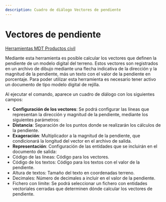 ```yaml
---
description: Cuadro de diálogo Vectores de pendiente
---
```


# Vectores de pendiente

[Herramientas MDT Productos civil](../fichas-de-herramientas/untitled-249/untitled-261.md)

Mediante esta herramienta es posible calcular los vectores que definen la pendiente de un modelo digital del terreno. Estos vectores son registrados en un archivo de dibujo mediante una flecha indicativa de la dirección y la magnitud de la pendiente, más un texto con el valor de la pendiente en porcentaje. Para poder utilizar esta herramienta es necesario tener activo un documento de tipo modelo digital de rejilla.

Al ejecutar el comando, aparece un cuadro de diálogo con los siguientes campos:

* **Configuración de los vectores**: Se podrá configurar las líneas que representan la dirección y magnitud de la pendiente, mediante los siguientes parámetros:
* **Distancia**: Separación de los puntos donde se realizarán los cálculos de la pendiente.
* **Exageración**: Multiplicador a la magnitud de la pendiente, que condicionará la longitud del vector en el archivo de salida.
* **Representación**: Configuración de las entidades que se incluirán en el documento de salida:
* Código de las líneas: Código para los vectores.
* Código de los textos: Código para los textos con el valor de la pendiente.
* Altura de textos: Tamaño del texto en coordenadas terreno.
* Decimales: Número de decimales a incluir en el valor de la pendiente.
* Fichero con límite: Se podrá seleccionar un fichero con entidades vectoriales cerradas que determinen dónde calcular los vectores de pendiente.

